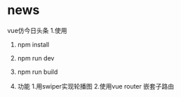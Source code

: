 # news
vue仿今日头条
1.使用 
 1. npm install
 2. npm run dev
 3. npm run build
 
2. 功能
  1.用swiper实现轮播图
  2.使用vue router 嵌套子路由
  
 
